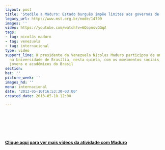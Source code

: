 ```yaml
---
layout: post
title: 'Stedile a Maduro: Estado burguês impõe limites aos governos de esquerda '
legacy_url: http://www.mst.org.br/node/14799
images: ''
video: https://youtube.com/watch?v=6QopnsvGGqA
tags:
- tag: nicolás maduro
- tag: venezuela
- tag: internacional
type: video
support_line: O presidente da Venezuela Nicolas Maduro participou de uma palestra
  na Universidade de Brasília, nesta quinta, com os movimentos sociais, sindicatos,
  jovens e acadêmicos do Brasil
section: 
hat: ''
picture_week: ''
images_hd: ''
menu: internacional
date: '2013-05-10T16:53:30-03:00'
created_date: 2013-05-10 12:00

---
```

<p>&nbsp;</p><p>&nbsp;</p><p style="text-align: center;"><object data="http://www.youtube.com/v/6QopnsvGGqA" type="application/x-shockwave-flash" height="500" width="600"><param name="data" value="http://www.youtube.com/v/6QopnsvGGqA"><param name="src" value="http://www.youtube.com/v/6QopnsvGGqA"></object></p><p style="text-align: center;">&nbsp;</p><p style="text-align: left;"><strong><a href="http://www.youtube.com/user/MultimedioVTV?feature=watch" target="_blank">Clique aqui para ver mais vídeos da atividade com Maduro</a></strong></p>

